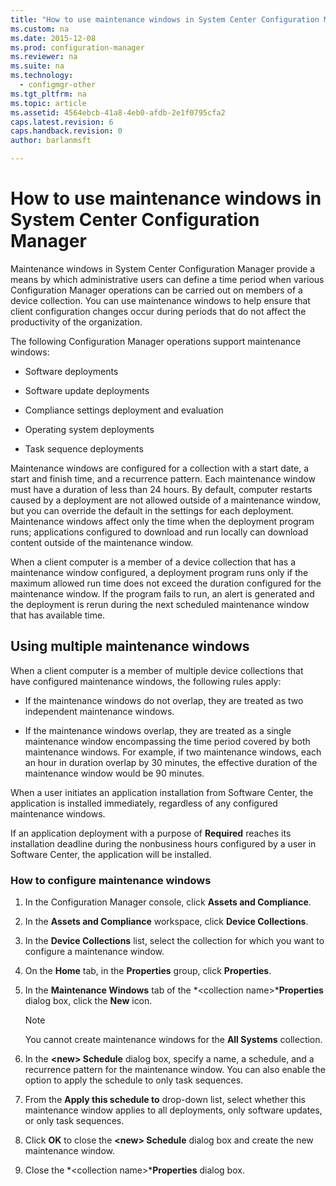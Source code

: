 ```yaml
---
title: "How to use maintenance windows in System Center Configuration Manager"
ms.custom: na
ms.date: 2015-12-08
ms.prod: configuration-manager
ms.reviewer: na
ms.suite: na
ms.technology:
  - configmgr-other
ms.tgt_pltfrm: na
ms.topic: article
ms.assetid: 4564ebcb-41a8-4eb0-afdb-2e1f0795cfa2
caps.latest.revision: 6
caps.handback.revision: 0
author: barlanmsft

---
```

# How to use maintenance windows in System Center Configuration Manager
Maintenance windows in System Center Configuration Manager provide a means by which administrative users can define a time period when various Configuration Manager operations can be carried out on members of a device collection. You can use maintenance windows to help ensure that client configuration changes occur during periods that do not affect the productivity of the organization.  

 The following Configuration Manager operations support maintenance windows:  

-   Software deployments  

-   Software update deployments  

-   Compliance settings deployment and evaluation  

-   Operating system deployments  

-   Task sequence deployments  

 Maintenance windows are configured for a collection with a start date, a start and finish time, and a recurrence pattern. Each maintenance window must have a duration of less than 24 hours. By default, computer restarts caused by a deployment are not allowed outside of a maintenance window, but you can override the default in the settings for each deployment. Maintenance windows affect only the time when the deployment program runs; applications configured to download and run locally can download content outside of the maintenance window.  

 When a client computer is a member of a device collection that has a maintenance window configured, a deployment program runs only if the maximum allowed run time does not exceed the duration configured for the maintenance window. If the program fails to run, an alert is generated and the deployment is rerun during the next scheduled maintenance window that has available time.  

## Using multiple maintenance windows  
 When a client computer is a member of multiple device collections that have configured maintenance windows, the following rules apply:  

-   If the maintenance windows do not overlap, they are treated as two independent maintenance windows.  

-   If the maintenance windows overlap, they are treated as a single maintenance window encompassing the time period covered by both maintenance windows. For example, if two maintenance windows, each an hour in duration overlap by 30 minutes, the effective duration of the maintenance window would be 90 minutes.  

 When a user initiates an application installation from Software Center, the application is installed immediately, regardless of any configured maintenance windows.  

 If an application deployment with a purpose of **Required** reaches its installation deadline during the nonbusiness hours configured by a user in Software Center, the application will be installed.  

### How to configure maintenance windows  

1.  In the Configuration Manager console, click **Assets and Compliance**.  

2.  In the **Assets and Compliance** workspace, click **Device Collections**.  

3.  In the **Device Collections** list, select the collection for which you want to configure a maintenance window.  

4.  On the **Home** tab, in the **Properties** group, click **Properties**.  

5.  In the **Maintenance Windows** tab of the *<collection name\>***Properties** dialog box, click the **New** icon.  

    > [!NOTE]  
    >  You cannot create maintenance windows for the **All Systems** collection.  

6.  In the **<new\> Schedule** dialog box, specify a name, a schedule, and a recurrence pattern for the maintenance window. You can also enable the option to apply the schedule to only task sequences.  

7.  From the **Apply this schedule to** drop-down list, select whether this maintenance window applies to all deployments, only software updates, or only task sequences.  

8.  Click **OK** to close the **<new\> Schedule** dialog box and create the new maintenance window.  

9. Close the *<collection name\>***Properties** dialog box.  
  
